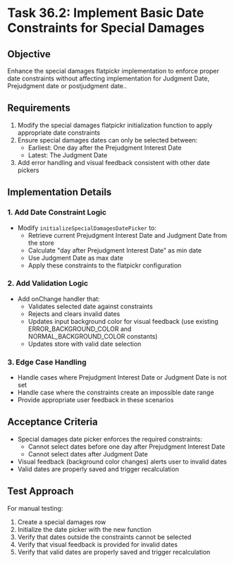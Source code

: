 # Task 36.2: Implement Basic Date Constraints for Special Damages

## Objective
Enhance the special damages flatpickr implementation to enforce proper date constraints without affecting implementation for Judgment Date, Prejudgment date or postjudgment date..

## Requirements
1. Modify the special damages flatpickr initialization function to apply appropriate date constraints
2. Ensure special damages dates can only be selected between:
   - Earliest: One day after the Prejudgment Interest Date
   - Latest: The Judgment Date
3. Add error handling and visual feedback consistent with other date pickers

## Implementation Details

### 1. Add Date Constraint Logic
- Modify `initializeSpecialDamagesDatePicker` to:
  - Retrieve current Prejudgment Interest Date and Judgment Date from the store
  - Calculate "day after Prejudgment Interest Date" as min date
  - Use Judgment Date as max date
  - Apply these constraints to the flatpickr configuration

### 2. Add Validation Logic
- Add onChange handler that:
  - Validates selected date against constraints
  - Rejects and clears invalid dates
  - Updates input background color for visual feedback (use existing ERROR_BACKGROUND_COLOR and NORMAL_BACKGROUND_COLOR constants)
  - Updates store with valid date selection

### 3. Edge Case Handling
- Handle cases where Prejudgment Interest Date or Judgment Date is not set
- Handle case where the constraints create an impossible date range
- Provide appropriate user feedback in these scenarios

## Acceptance Criteria
- Special damages date picker enforces the required constraints:
  - Cannot select dates before one day after Prejudgment Interest Date
  - Cannot select dates after Judgment Date
- Visual feedback (background color changes) alerts user to invalid dates
- Valid dates are properly saved and trigger recalculation

## Test Approach
For manual testing:
1. Create a special damages row
2. Initialize the date picker with the new function
3. Verify that dates outside the constraints cannot be selected
4. Verify that visual feedback is provided for invalid dates
5. Verify that valid dates are properly saved and trigger recalculation
